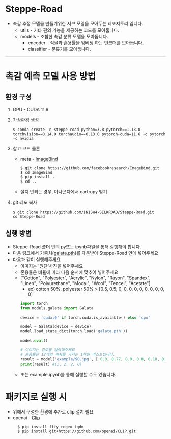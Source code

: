 # Steppe-Road
+ 촉감 추정 모델을 만들기위한 서브 모델을 모아두는 레포지토리 입니다. 
  + utils - 기타 편의 기능을 제공하는 코드를 모아둡니다. 
  + models - 조합한 촉감 분류 모델을 모아둡니다. 
    + encoder - 직물과 혼용률을 임베딩 하는 인코더를 모아둡니다.
    + classifier - 분류기를 모아둡니다.
---  
# 촉감 예측 모델 사용 방법
## 환경 구성 
1. GPU - CUDA 11.6
2. 가상환경 생성 
    ```terminal
    $ conda create -n steppe-road python=3.8 pytorch==1.13.0 torchvision==0.14.0 torchaudio==0.13.0 pytorch-cuda=11.6 -c pytorch -c nvidia
    
    ```
3. 참고 코드 클론
    + meta - [ImageBind](https://github.com/facebookresearch/ImageBind?tab=readme-ov-file)
      ```terminal
      $ git clone https://github.com/facebookresearch/ImageBind.git
      $ cd ImageBind
      $ pip install .
      $ cd ..
      ```
    + 설치 안되는 경우, 아나콘다에서 cartropy 받기

4. git 레포 복사
    ```terminal
    $ git clone https://github.com/INISW4-SILKROAD/Steppe-Road.git  
    cd Steppe-Road
    ```
## 실행 방법
+ Steppe-Road 폴더 안의 py또는 ipynb파일을 통해 실행해야 합니다. 
+ 다음 링크에서 가중치([galata.pth](https://drive.google.com/file/d/1hT9mEhn-OK1lPgtlu3R8clwsCvC-zgav/view?usp=sharing))를 다운받아 Steppe-Road 안에 넣어주세요
+ 다음과 같이 실행해주세요
    + 이미지는 '원단'사진을 넣어주세요
    + 혼용률은 비율에 따라 다음 순서에 맞추어 넣어주세요
    + ["Cotton", "Polyester", "Acrylic", "Nylon", "Rayon", "Spandex", "Linen", "Polyurethane", "Modal", "Wool", "Tencel", "Acetate"]
        + ex) cotton 50%, polyester 50% > [0.5, 0.5, 0, 0, 0, 0, 0, 0, 0, 0, 0, 0]   
      ```python
      import torch
      from models.galata import Galata
      
      device = 'cuda:0' if torch.cuda.is_available() else 'cpu'
      
      model = Galata(device = device)
      model.load_state_dict(torch.load('galata.pth'))
      
      model.eval()
      
      # 이미지는 경로를 입력해주세요 
      # 혼용률은 12개의 피처를 가지는 1차원 리스트입니다. 
      result = model('example/90.jpg', [ 0.0, 0.77, 0.0, 0.0, 0.18, 0.05, 0.0, 0.0, 0.0, 0.0, 0.0, 0.0])
      print(result) #(3, 2, 2, 0)
      ```
    + 또는 example.ipynb를 통해 실행할 수도 있습니다.

# 패키지로 실행 시
+ 위에서 구성한 환경에 추가로 clip 설치 필요
+ openai - [Clip](https://github.com/openai/CLIP)
  ```terminal
    $ pip install ftfy regex tqdm
    $ pip install git+https://github.com/openai/CLIP.git
  ```
